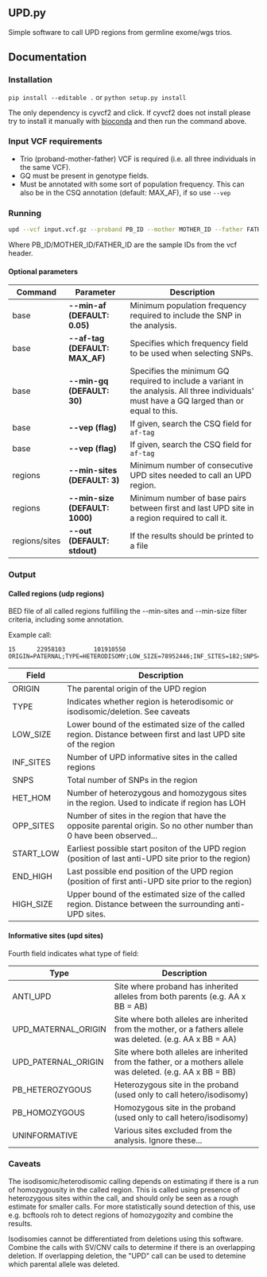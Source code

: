 ## UPD.py

Simple software to call UPD regions from germline exome/wgs trios.

## Documentation

### Installation

`pip install --editable .` or `python setup.py install`

The only dependency is cyvcf2 and click. If cyvcf2 does not install please try to install it 
manually with [bioconda](https://anaconda.org/bioconda/cyvcf2) and then run the command above.


### Input VCF requirements

* Trio (proband-mother-father) VCF is required (i.e. all three individuals in the same VCF).
* GQ must be present in genotype fields.
* Must be annotated with some sort of population frequency. This can also be in the CSQ annotation (default: MAX_AF), if so use `--vep`


### Running

```bash
upd --vcf input.vcf.gz --proband PB_ID --mother MOTHER_ID --father FATHER_ID regions --out upd_regions.bed
```

Where PB_ID/MOTHER_ID/FATHER_ID are the sample IDs from the vcf header.

#### Optional parameters
Command |Parameter | Description
------- |--------- | -----------
base | **--min-af (DEFAULT: 0.05)** | Minimum population frequency required to include the SNP in the analysis.
base | **--af-tag (DEFAULT: MAX_AF)** | Specifies which frequency field to be used when selecting SNPs.
base | **--min-gq (DEFAULT: 30)** | Specifies the minimum GQ required to include a variant in the analysis. All three individuals' must have a GQ larged than or equal to this.
base | **--vep (flag)** | If given, search the CSQ field for `af-tag`
base | **--vep (flag)** | If given, search the CSQ field for `af-tag`
regions | **--min-sites (DEFAULT: 3)** | Minimum number of consecutive UPD sites needed to call an UPD region.
regions | **--min-size (DEFAULT: 1000)** | Minimum number of base pairs between first and last UPD site in a region required to call it.
regions/sites | **--out (DEFAULT: stdout)** | If the results should be printed to a file


### Output

#### Called regions (udp regions)
BED file of all called regions fulfilling the --min-sites and --min-size filter criteria, including some annotation.

Example call:
```
15      22958103        101910550       ORIGIN=PATERNAL;TYPE=HETERODISOMY;LOW_SIZE=78952446;INF_SITES=182;SNPS=2896;HET_HOM=1275/1440;OPP_SITES=0;START_LOW=20170150;END_HIGH=102516492;HIGH_SIZE=82346342
```

Field | Description
----- | -----------
ORIGIN | The parental origin of the UPD region
TYPE | Indicates whether region is heterodisomic or isodisomic/deletion. See caveats
LOW_SIZE | Lower bound of the estimated size of the called region. Distance between first and last UPD site of the region
INF_SITES | Number of UPD informative sites in the called regions
SNPS | Total number of SNPs in the region
HET_HOM | Number of heterozygous and homozygous sites in the region. Used to indicate if region has LOH
OPP_SITES | Number of sites in the region that have the opposite parental origin. So no other number than 0 have been observed...
START_LOW | Earliest possible start positon of the UPD region (position of last anti-UPD site prior to the region)
END_HIGH | Last possible end position of the UPD region (position of first anti-UPD site prior to the region)
HIGH_SIZE | Upper bound of the estimated size of the called region. Distance between the surrounding anti-UPD sites.

#### Informative sites (upd sites)
Fourth field indicates what type of field:

Type | Description
---- | -----------
ANTI_UPD | Site where proband has inherited alleles from both parents (e.g. AA x BB = AB)
UPD_MATERNAL_ORIGIN | Site where both alleles are inherited from the mother, or a fathers allele was deleted. (e.g. AA x BB = AA)
UPD_PATERNAL_ORIGIN | Site where both alleles are inherited from the father, or a mothers allele was deleted. (e.g. AA x BB = BB)
PB_HETEROZYGOUS | Heterozygous site in the proband (used only to call hetero/isodisomy)
PB_HOMOZYGOUS | Homozygous site in the proband (used only to call hetero/isodisomy)
UNINFORMATIVE | Various sites excluded from the analysis. Ignore these...


### Caveats
The isodisomic/heterodisomic calling depends on estimating if there is a run of homozygousity in the called region. This is called using presence of heterozygous sites within the call, and should only be seen as a rough estimate for smaller calls. For more statistically sound detection of this, use e.g. bcftools roh to detect regions of homozygozity and combine the results.

Isodisomies cannot be differentiated from deletions using this software. Combine the calls with SV/CNV calls to determine if there is an overlapping deletion. If overlapping deletion, the "UPD" call can be used to detemine which parental allele was deleted.




